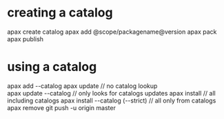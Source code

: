 # creating a catalog
apax create catalog <catalog-name>
apax add @scope/packagename@version
apax pack
apax publish

# using a catalog
apax add --catalog <catalog-name>
apax update     // no catalog lookup  
apax update --catalog  // only looks for catalogs updates
apax install    // all including catalogs
apax install --catalog (--strict)  // all only from catalogs
apax remove git push -u origin master